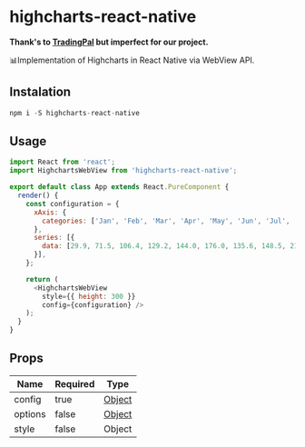 # highcharts-react-native

**Thank's to [TradingPal](https://camo.githubusercontent.com/12c283baeba17ad50bf7d03bdabb82a520e19ea0/687474703a2f2f692e67697068792e636f6d2f6c33765264577758696e316f6f4c4348532e676966) but imperfect for our project.**

📊Implementation of Highcharts in React Native via WebView API.

## Instalation
```js
npm i -S highcharts-react-native
```

## Usage
```js
import React from 'react';
import HighchartsWebView from 'highcharts-react-native';

export default class App extends React.PureComponent {
  render() {
    const configuration = {
      xAxis: {
        categories: ['Jan', 'Feb', 'Mar', 'Apr', 'May', 'Jun', 'Jul', 'Aug', 'Sep', 'Oct', 'Nov', 'Dec']
      },
      series: [{
        data: [29.9, 71.5, 106.4, 129.2, 144.0, 176.0, 135.6, 148.5, 216.4, 194.1, 95.6, 54.4]
      }],
    };

    return (
      <HighchartsWebView
        style={{ height: 300 }}
        config={configuration} />
    );
  }
}
```

## Props
| Name | Required | Type |
| ------------- | ------------- | ------------- |
| config | true | [Object](http://www.highcharts.com/docs/getting-started/your-first-chart)|
| options | false | [Object](https://api.highcharts.com/highcharts/lang)|
| style | false | Object |

